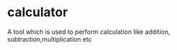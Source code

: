 # calculator
A tool which is used to perform calculation like addition, subtraction,multiplication etc
